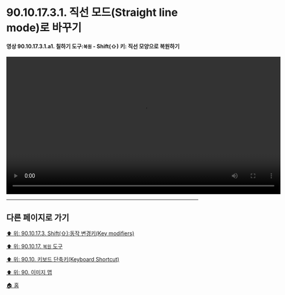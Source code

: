 # 90.10.17.3.1. 직선 모드(Straight line mode)로 바꾸기

<a id="90-10-17-03-01-a1"></a>

#### 영상 90.10.17.3.1.a1. 칠하기 도구:`복원` - Shift(⇧) 키: 직선 모양으로 복원하기
<video controls="controls" width="720" src="https://github.com/wonder13662/gimp/assets/15767104/646c12e3-675b-4a42-8419-5cde1fc9a839"></video>

***

## 다른 페이지로 가기

[⬆️ 위: 90.10.17.3. Shift(⇧):동작 변경키(Key modifiers)](./90-10-17-03-00-key_modifier-shift.md)

[⬆️ 위: 90.10.17. `복원` 도구](./90-10-17-00-clone.md)

[⬆️ 위: 90.10. 키보드 단축키(Keyboard Shortcut)](./90-10-00-keyboard_shortcut.md)

[⬆️ 위: 90. 이미지 맵](./90-00-image-map.md)

[🏠 홈](./00-home.md)
